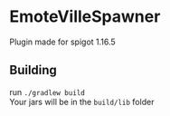 # EmoteVilleSpawner   

Plugin made for spigot 1.16.5


## Building   
run `./gradlew build`  
Your jars will be in the `build/lib` folder  
